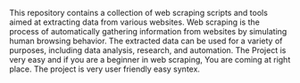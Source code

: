 This repository contains a collection of web scraping scripts and tools aimed at extracting data from various websites. 
Web scraping is the process of automatically gathering information from websites by simulating human browsing behavior.
The extracted data can be used for a variety of purposes, including data analysis, research, and automation.
The Project is very easy and if you are a beginner in web scraping, You are coming at right place.
The project is very user friendly easy syntex.
